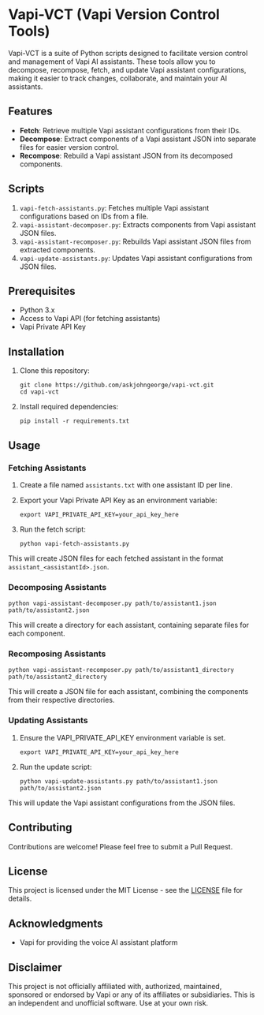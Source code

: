 # Vapi-VCT (Vapi Version Control Tools)

Vapi-VCT is a suite of Python scripts designed to facilitate version control and management of Vapi AI assistants. These tools allow you to decompose, recompose, fetch, and update Vapi assistant configurations, making it easier to track changes, collaborate, and maintain your AI assistants.

## Features

- **Fetch**: Retrieve multiple Vapi assistant configurations from their IDs.
- **Decompose**: Extract components of a Vapi assistant JSON into separate files for easier version control.
- **Recompose**: Rebuild a Vapi assistant JSON from its decomposed components.

## Scripts

1. `vapi-fetch-assistants.py`: Fetches multiple Vapi assistant configurations based on IDs from a file.
2. `vapi-assistant-decomposer.py`: Extracts components from Vapi assistant JSON files.
3. `vapi-assistant-recomposer.py`: Rebuilds Vapi assistant JSON files from extracted components.
4. `vapi-update-assistants.py`: Updates Vapi assistant configurations from JSON files.

## Prerequisites

- Python 3.x
- Access to Vapi API (for fetching assistants)
- Vapi Private API Key

## Installation

1. Clone this repository:
   ```
   git clone https://github.com/askjohngeorge/vapi-vct.git
   cd vapi-vct
   ```

2. Install required dependencies:
   ```
   pip install -r requirements.txt
   ```

## Usage

### Fetching Assistants

1. Create a file named `assistants.txt` with one assistant ID per line.

2. Export your Vapi Private API Key as an environment variable:
   ```
   export VAPI_PRIVATE_API_KEY=your_api_key_here
   ```

3. Run the fetch script:
   ```
   python vapi-fetch-assistants.py
   ```

This will create JSON files for each fetched assistant in the format `assistant_<assistantId>.json`.

### Decomposing Assistants

```
python vapi-assistant-decomposer.py path/to/assistant1.json path/to/assistant2.json
```

This will create a directory for each assistant, containing separate files for each component.

### Recomposing Assistants

```
python vapi-assistant-recomposer.py path/to/assistant1_directory path/to/assistant2_directory
```

This will create a JSON file for each assistant, combining the components from their respective directories.

### Updating Assistants

1. Ensure the VAPI_PRIVATE_API_KEY environment variable is set.
   ```
   export VAPI_PRIVATE_API_KEY=your_api_key_here
   ```

2. Run the update script:
   ```
   python vapi-update-assistants.py path/to/assistant1.json path/to/assistant2.json
   ```

This will update the Vapi assistant configurations from the JSON files.

## Contributing

Contributions are welcome! Please feel free to submit a Pull Request.

## License

This project is licensed under the MIT License - see the [LICENSE](LICENSE.md) file for details.

## Acknowledgments

- Vapi for providing the voice AI assistant platform

## Disclaimer

This project is not officially affiliated with, authorized, maintained, sponsored or endorsed by Vapi or any of its affiliates or subsidiaries. This is an independent and unofficial software. Use at your own risk.
